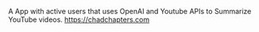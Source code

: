 A App with active users that uses OpenAI and Youtube APIs to Summarize YouTube videos.
https://chadchapters.com
